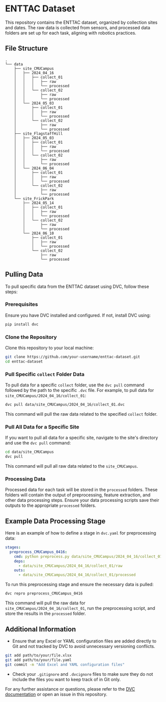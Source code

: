 
# ENTTAC Dataset

This repository contains the ENTTAC dataset, organized by collection sites and dates. The raw data is collected from sensors, and processed data folders are set up for each task, aligning with robotics practices.

## File Structure

```
.
└── data
    ├── site_CMUCampus
    │   ├── 2024_04_16
    │   │   ├── collect_01
    │   │   │   ├── raw
    │   │   │   └── processed
    │   │   └── collect_02
    │   │       ├── raw
    │   │       └── processed
    │   └── 2024_05_03
    │       ├── collect_01
    │       │   ├── raw
    │       │   └── processed
    │       └── collect_02
    │           ├── raw
    │           └── processed
    ├── site_FlagstaffHill
    │   ├── 2024_05_03
    │   │   ├── collect_01
    │   │   │   ├── raw
    │   │   │   └── processed
    │   │   └── collect_02
    │   │       ├── raw
    │   │       └── processed
    │   └── 2024_06_04
    │       ├── collect_01
    │       │   ├── raw
    │       │   └── processed
    │       └── collect_02
    │           ├── raw
    │           └── processed
    └── site_FrickPark
        ├── 2024_05_14
        │   ├── collect_01
        │   │   ├── raw
        │   │   └── processed
        │   └── collect_02
        │       ├── raw
        │       └── processed
        └── 2024_06_10
            ├── collect_01
            │   ├── raw
            │   └── processed
            └── collect_02
                ├── raw
                └── processed
```

## Pulling Data

To pull specific data from the ENTTAC dataset using DVC, follow these steps:

### Prerequisites

Ensure you have DVC installed and configured. If not, install DVC using:

```bash
pip install dvc
```

### Clone the Repository

Clone this repository to your local machine:

```bash
git clone https://github.com/your-username/enttac-dataset.git
cd enttac-dataset
```

### Pull Specific `collect` Folder Data

To pull data for a specific `collect` folder, use the `dvc pull` command followed by the path to the specific `.dvc` file. For example, to pull data for `site_CMUCampus/2024_04_16/collect_01`:

```bash
dvc pull data/site_CMUCampus/2024_04_16/collect_01.dvc
```

This command will pull the raw data related to the specified `collect` folder.

### Pull All Data for a Specific Site

If you want to pull all data for a specific site, navigate to the site's directory and use the `dvc pull` command:

```bash
cd data/site_CMUCampus
dvc pull
```

This command will pull all raw data related to the `site_CMUCampus`.

### Processing Data

Processed data for each task will be stored in the `processed` folders. These folders will contain the output of preprocessing, feature extraction, and other data processing steps. Ensure your data processing scripts save their outputs to the appropriate `processed` folders.

## Example Data Processing Stage

Here is an example of how to define a stage in `dvc.yaml` for preprocessing data:

```yaml
stages:
  preprocess_CMUCampus_0416:
    cmd: python preprocess.py data/site_CMUCampus/2024_04_16/collect_01/raw data/site_CMUCampus/2024_04_16/collect_01/processed
    deps:
      - data/site_CMUCampus/2024_04_16/collect_01/raw
    outs:
      - data/site_CMUCampus/2024_04_16/collect_01/processed
```

To run this preprocessing stage and ensure the necessary data is pulled:

```bash
dvc repro preprocess_CMUCampus_0416
```

This command will pull the raw data for `site_CMUCampus/2024_04_16/collect_01`, run the preprocessing script, and store the results in the `processed` folder.

## Additional Information

- Ensure that any Excel or YAML configuration files are added directly to Git and not tracked by DVC to avoid unnecessary versioning conflicts.

```bash
git add path/to/your/file.xlsx
git add path/to/your/file.yaml
git commit -m "Add Excel and YAML configuration files"
```

- Check your `.gitignore` and `.dvcignore` files to make sure they do not include the files you want to keep track of in Git only.

For any further assistance or questions, please refer to the [DVC documentation](https://dvc.org/doc) or open an issue in this repository.
